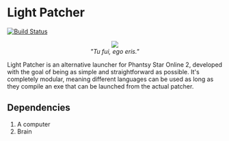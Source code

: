 # Light Patcher
[![Build Status](https://ci.appveyor.com/api/projects/status/github/KazeSenoue/Light-Patcher)](https://ci.appveyor.com/project/KazeSenoue/light-patcher)
<p align="center">
  <img src="http://vignette3.wikia.nocookie.net/ninehourspersonsdoors/images/f/f0/Clover_snake_reunion.png/revision/latest/scale-to-width-down/250?cb=20160403000903"/><br />
  <i>"Tu fui, ego eris."</i>
</p>

Light Patcher is an alternative launcher for Phantsy Star Online 2, developed with the goal of being as simple and straightforward as possible. It's completely modular, meaning different languages can be used as long as they compile an exe that can be launched from the actual patcher.

## Dependencies
1. A computer
2. Brain
